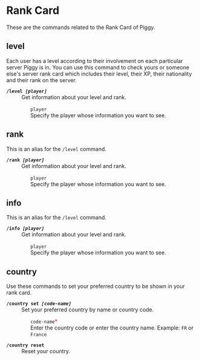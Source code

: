 # Rank Card
These are the commands related to the Rank Card of Piggy.

## level
Each user has a level according to their involvement on each particular server Piggy is in. You can use this command to check yours or someone else's server rank card which includes their level, their XP, their nationality and their rank on the server.
<dl>
<dt><code><b>/level <i>[player]</i></b></code>
<dd>Get information about your level and rank.
<ul style="list-style-type: none;">
<li><code>player</code><br>
Specify the player whose information you want to see.
</ul>
</dl>

## rank
This is an alias for the <code>/level</code> command.
<dl>
<dt><code><b>/rank <i>[player]</i></b></code>
<dd>Get information about your level and rank.
<ul style="list-style-type: none;">
<li><code>player</code><br>
Specify the player whose information you want to see.
</ul>
</dl>

## info
This is an alias for the <code>/level</code> command.
<dl>
<dt><code><b>/info <i>[player]</i></b></code>
<dd>Get information about your level and rank.
<ul style="list-style-type: none;">
<li><code>player</code><br>
Specify the player whose information you want to see.
</ul>
</dl>

## country
Use these commands to set your preferred country to be shown in your rank card.
<dl>
<dt><code><b>/country set <i>[code-name]</i></b></code>
<dd>Set your preferred country by name or country code.
<ul style="list-style-type: none;">
<li><code>code-name</code><font style="color:#FF0000">*</font><br>
Enter the country code or enter the country name. Example: <code>FR</code> or <code>France</code>
</ul>
<dt><code><b>/country reset</b></code>
<dd>Reset your country.
</dl>